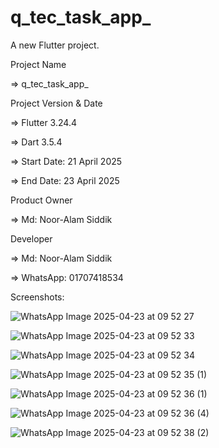 # q_tec_task_app_

A new Flutter project.

Project Name

=> q_tec_task_app_

Project Version & Date

=> Flutter 3.24.4

=> Dart 3.5.4

=> Start Date: 21 April 2025

=> End Date: 23 April 2025

Product Owner

=> Md: Noor-Alam Siddik

Developer

=> Md: Noor-Alam Siddik

=> WhatsApp: 01707418534

Screenshots:

![WhatsApp Image 2025-04-23 at 09 52 27](https://github.com/user-attachments/assets/0ffdc8be-a9bd-47a7-a348-41a76e823b41)

![WhatsApp Image 2025-04-23 at 09 52 33](https://github.com/user-attachments/assets/5895e8f3-aed5-4b95-9ad6-ade6d1910f2d)

![WhatsApp Image 2025-04-23 at 09 52 34](https://github.com/user-attachments/assets/d129752f-4f87-44b2-b98a-c2c266e5efe7)

![WhatsApp Image 2025-04-23 at 09 52 35 (1)](https://github.com/user-attachments/assets/e0d03e04-50e5-4d49-bac0-fc8f20e5ce72)

![WhatsApp Image 2025-04-23 at 09 52 36 (1)](https://github.com/user-attachments/assets/3abdbf7e-3eab-407e-82c9-9a006f743998)

![WhatsApp Image 2025-04-23 at 09 52 36 (4)](https://github.com/user-attachments/assets/9f735820-744a-477a-b426-cd078743a3ed)

![WhatsApp Image 2025-04-23 at 09 52 38 (2)](https://github.com/user-attachments/assets/4352ce0e-0e7d-4de8-90dd-e8f4501c1702)



